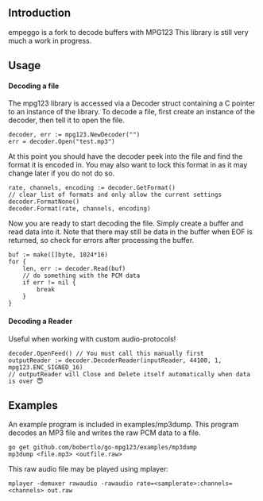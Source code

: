 Introduction
------------

empeggo is a fork to decode buffers with MPG123
This library is still very much a work in progress.

Usage
-----
#### Decoding a file
The mpg123 library is accessed via a Decoder struct containing a C pointer
to an instance of the library. To decode a file, first create an instance of the decoder,
then tell it to open the file.

	decoder, err := mpg123.NewDecoder("")
	err = decoder.Open("test.mp3")

At this point you should have the decoder peek into the file and find
the format it is encoded in. You may also want to lock this format in
as it may change later if you do not do so.

	rate, channels, encoding := decoder.GetFormat()
	// clear list of formats and only allow the current settings
	decoder.FormatNone()
	decoder.Format(rate, channels, encoding)

Now you are ready to start decoding the file. Simply create a buffer 
and read data into it. Note that there may still be data in the buffer
when EOF is returned, so check for errors after processing the buffer.

	buf := make([]byte, 1024*16)
	for {
		len, err := decoder.Read(buf)
		// do something with the PCM data
		if err != nil {
			break
		}
	}

#### Decoding a Reader
Useful when working with custom audio-protocols!

	decoder.OpenFeed() // You must call this manually first
	outputReader := decoder.DecoderReader(inputReader, 44100, 1, mpg123.ENC_SIGNED_16)
	// outputReader will Close and Delete itself automatically when data is over 😇

Examples
--------

An example program is included in examples/mp3dump. This program decodes
an MP3 file and writes the raw PCM data to a file.

	go get github.com/bobertlo/go-mpg123/examples/mp3dump
	mp3dump <file.mp3> <outfile.raw>

This raw audio file may be played using mplayer:

	mplayer -demuxer rawaudio -rawaudio rate=<samplerate>:channels=<channels> out.raw
